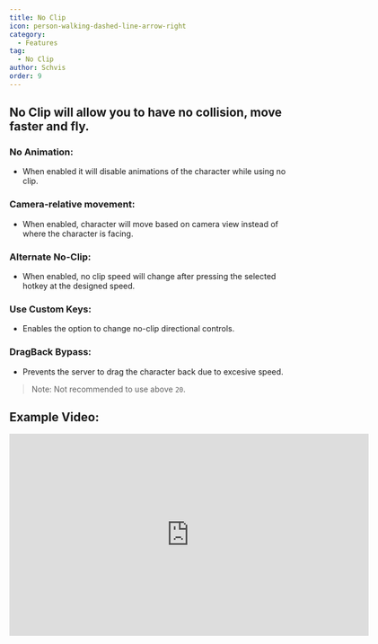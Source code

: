 ```yaml
---
title: No Clip
icon: person-walking-dashed-line-arrow-right
category:
  - Features
tag:
  - No Clip
author: Schvis
order: 9
---
```


## No Clip will allow you to have no collision, move faster and fly.
### No Animation:
- When enabled it will disable animations of the character while using no clip.
### Camera-relative movement:
- When enabled, character will move based on camera view instead of where the character is facing.
### Alternate No-Clip:
- When enabled, no clip speed will change after pressing the selected hotkey at the designed speed.
### Use Custom Keys:
- Enables the option to change no-clip directional controls.
### DragBack Bypass:
- Prevents the server to drag the character back due to excesive speed.

> Note: Not recommended to use above `20`.

## Example Video:

<div class="iframe-container"><iframe width="640" height="360" src="https://www.youtube.com/embed/nPdq-yzBt3k?list=PL5eI1Tb64p56g27qfYk7VuFTz4FK6YrKa" title="Korepi - NoClip" frameborder="0" allow="accelerometer; autoplay; clipboard-write; encrypted-media; gyroscope; picture-in-picture; web-share" allowfullscreen></iframe></div>
